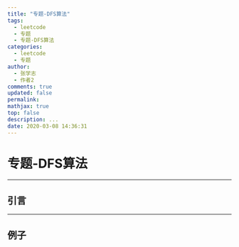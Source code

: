 ```yaml
---
title: "专题-DFS算法"
tags:
  - leetcode
  - 专题
  - 专题-DFS算法
categories:
  - leetcode
  - 专题
author:
  - 张学志
  - 作者2
comments: true
updated: false
permalink:
mathjax: true
top: false
description: ...
date: 2020-03-08 14:36:31
---
```


# 专题-DFS算法

---


## 引言



---


## 例子

